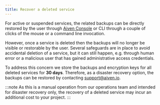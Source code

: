 ```yaml
---
title: Recover a deleted service
---
```


For active or suspended services, the related backups can be directly
restored by the user through [Aiven Console](https://console.aiven.io/)
or CLI through a couple of clicks of the mouse or a command line
invocation.

However, once a service is deleted then the backups will no longer be
visible or restorable by the user. Several safeguards are in place to
avoid accidental deletion of a service, but it can still happen, e.g.
through human error or a malicious user that has gained administrative
access credentials.

To address this concern we store the backups and encryption keys for all
deleted services for **30 days**. Therefore, as a disaster recovery
option, the backups can be restored by contacting [support@aiven.io](mailto:support@aiven.io).

:::note
As this is a manual operation from our operations team and intended for
disaster recovery only, the recovery of a deleted service may incur an
additional cost to your project.
:::
